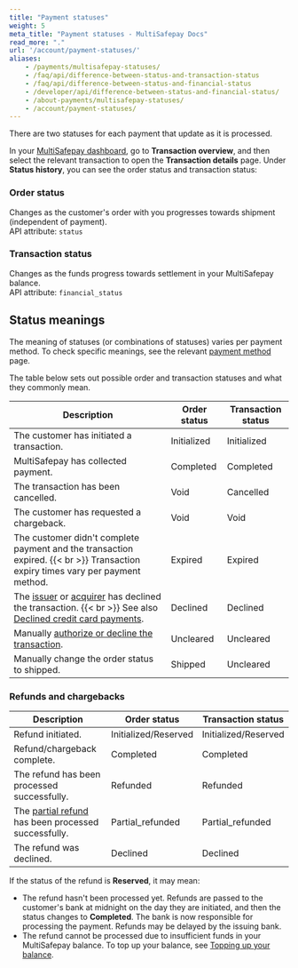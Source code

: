 ```yaml
---
title: "Payment statuses"
weight: 5
meta_title: "Payment statuses - MultiSafepay Docs"
read_more: "."
url: '/account/payment-statuses/'
aliases:
    - /payments/multisafepay-statuses/
    - /faq/api/difference-between-status-and-transaction-status
    - /faq/api/difference-between-status-and-financial-status
    - /developer/api/difference-between-status-and-financial-status/
    - /about-payments/multisafepay-statuses/
    - /account/payment-statuses/
---
```


There are two statuses for each payment that update as it is processed. 

In your [MultiSafepay dashboard](https://merchant.multisafepay.com/), go to **Transaction overview**, and then select the relevant transaction to open the **Transaction details** page. Under **Status history**, you can see the order status and transaction status: 

### Order status
Changes as the customer's order with you progresses towards shipment (independent of payment).  
API attribute: `status`

### Transaction status
Changes as the funds progress towards settlement in your MultiSafepay balance.  
API attribute: `financial_status`

## Status meanings

The meaning of statuses (or combinations of statuses) varies per payment method. To check specific meanings, see the relevant [payment method](/payment-methods/) page. 

The table below sets out possible order and transaction statuses and what they commonly mean.

| Description | Order status | Transaction status |
|---|---|--|
| The customer has initiated a transaction. | Initialized | Initialized |
| MultiSafepay has collected payment. | Completed | Completed |
| The transaction has been cancelled. | Void | Cancelled |
| The customer has requested a chargeback. | Void | Void |
| The customer didn't complete payment and the transaction expired. {{< br >}} Transaction expiry times vary per payment method. | Expired | Expired |
| The [issuer](/glossaries/multisafepay-glossary/#issuer) or [acquirer](/glossaries/multisafepay-glossary/#acquirer) has declined the transaction. {{< br >}} See also [Declined credit card payments](/about-payments/declined-status/). | Declined | Declined |
| Manually [authorize or decline the transaction](/about-payments/uncleared-transactions/). | Uncleared | Uncleared |
| Manually change the order status to shipped. | Shipped | Uncleared |

### Refunds and chargebacks

| Description | Order status | Transaction status |
|---|---|---|
| Refund initiated.| Initialized/Reserved | Initialized/Reserved |
| Refund/chargeback complete. | Completed | Completed |
| The refund has been processed successfully.| Refunded | Refunded |
| The [partial refund](/payments/refunds/) has been processed successfully.| Partial_refunded | Partial_refunded |
| The refund was declined. | Declined | Declined |


If the status of the refund  is **Reserved**, it may mean: 

- The refund hasn't been processed yet. Refunds are passed to the customer's bank at midnight on the day they are initiated, and then the status changes to **Completed**. The bank is now responsible for processing the payment. Refunds may be delayed by the issuing bank.
- The refund cannot be processed due to insufficient funds in your MultiSafepay balance. To top up your balance, see [Topping up your balance](/account/balance/).

